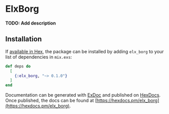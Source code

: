 # ElxBorg

**TODO: Add description**

## Installation

If [available in Hex](https://hex.pm/docs/publish), the package can be installed
by adding `elx_borg` to your list of dependencies in `mix.exs`:

```elixir
def deps do
  [
    {:elx_borg, "~> 0.1.0"}
  ]
end
```

Documentation can be generated with [ExDoc](https://github.com/elixir-lang/ex_doc)
and published on [HexDocs](https://hexdocs.pm). Once published, the docs can
be found at [https://hexdocs.pm/elx_borg](https://hexdocs.pm/elx_borg).


